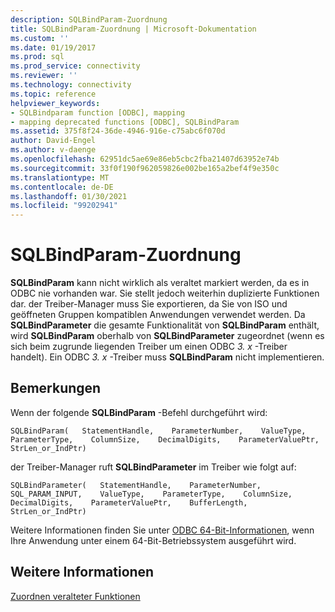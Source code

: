 ```yaml
---
description: SQLBindParam-Zuordnung
title: SQLBindParam-Zuordnung | Microsoft-Dokumentation
ms.custom: ''
ms.date: 01/19/2017
ms.prod: sql
ms.prod_service: connectivity
ms.reviewer: ''
ms.technology: connectivity
ms.topic: reference
helpviewer_keywords:
- SQLBindparam function [ODBC], mapping
- mapping deprecated functions [ODBC], SQLBindParam
ms.assetid: 375f8f24-36de-4946-916e-c75abc6f070d
author: David-Engel
ms.author: v-daenge
ms.openlocfilehash: 62951dc5ae69e86eb5cbc2fba21407d63952e74b
ms.sourcegitcommit: 33f0f190f962059826e002be165a2bef4f9e350c
ms.translationtype: MT
ms.contentlocale: de-DE
ms.lasthandoff: 01/30/2021
ms.locfileid: "99202941"
---
```

# <a name="sqlbindparam-mapping"></a>SQLBindParam-Zuordnung
**SQLBindParam** kann nicht wirklich als veraltet markiert werden, da es in ODBC nie vorhanden war. Sie stellt jedoch weiterhin duplizierte Funktionen dar. der Treiber-Manager muss Sie exportieren, da Sie von ISO und geöffneten Gruppen kompatiblen Anwendungen verwendet werden. Da **SQLBindParameter** die gesamte Funktionalität von **SQLBindParam** enthält, wird **SQLBindParam** oberhalb von **SQLBindParameter** zugeordnet (wenn es sich beim zugrunde liegenden Treiber um einen ODBC *3. x* -Treiber handelt). Ein ODBC *3. x* -Treiber muss **SQLBindParam** nicht implementieren.  
  
## <a name="remarks"></a>Bemerkungen  
 Wenn der folgende **SQLBindParam** -Befehl durchgeführt wird:  
  
```  
SQLBindParam(   StatementHandle,    ParameterNumber,    ValueType,    ParameterType,    ColumnSize,    DecimalDigits,    ParameterValuePtr,    StrLen_or_IndPtr)  
```  
  
 der Treiber-Manager ruft **SQLBindParameter** im Treiber wie folgt auf:  
  
```  
SQLBindParameter(   StatementHandle,    ParameterNumber,    SQL_PARAM_INPUT,    ValueType,    ParameterType,    ColumnSize,    DecimalDigits,    ParameterValuePtr,    BufferLength,    StrLen_or_IndPtr)  
```  
  
 Weitere Informationen finden Sie unter [ODBC 64-Bit-Informationen](../../../odbc/reference/odbc-64-bit-information.md), wenn Ihre Anwendung unter einem 64-Bit-Betriebssystem ausgeführt wird.  
  
## <a name="see-also"></a>Weitere Informationen  
 [Zuordnen veralteter Funktionen](../../../odbc/reference/appendixes/mapping-deprecated-functions.md)
